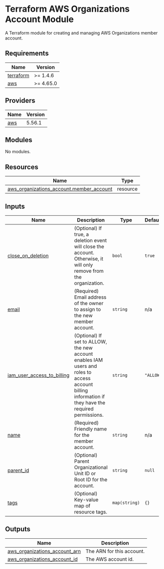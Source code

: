 # Terraform AWS Organizations Account Module
A Terraform module for creating and managing AWS Organizations member account.

## Requirements

| Name | Version |
|------|---------|
| <a name="requirement_terraform"></a> [terraform](#requirement\_terraform) | >= 1.4.6 |
| <a name="requirement_aws"></a> [aws](#requirement\_aws) | >= 4.65.0 |

## Providers

| Name | Version |
|------|---------|
| <a name="provider_aws"></a> [aws](#provider\_aws) | 5.56.1 |

## Modules

No modules.

## Resources

| Name | Type |
|------|------|
| [aws_organizations_account.member_account](https://registry.terraform.io/providers/hashicorp/aws/latest/docs/resources/organizations_account) | resource |

## Inputs

| Name | Description | Type | Default | Required |
|------|-------------|------|---------|:--------:|
| <a name="input_close_on_deletion"></a> [close\_on\_deletion](#input\_close\_on\_deletion) | (Optional) If true, a deletion event will close the account. Otherwise, it will only remove from the organization. | `bool` | `true` | no |
| <a name="input_email"></a> [email](#input\_email) | (Required) Email address of the owner to assign to the new member account. | `string` | n/a | yes |
| <a name="input_iam_user_access_to_billing"></a> [iam\_user\_access\_to\_billing](#input\_iam\_user\_access\_to\_billing) | (Optional) If set to ALLOW, the new account enables IAM users and roles to access account billing information if they have the required permissions. | `string` | `"ALLOW"` | no |
| <a name="input_name"></a> [name](#input\_name) | (Required) Friendly name for the member account. | `string` | n/a | yes |
| <a name="input_parent_id"></a> [parent\_id](#input\_parent\_id) | (Optional) Parent Organizational Unit ID or Root ID for the account. | `string` | `null` | no |
| <a name="input_tags"></a> [tags](#input\_tags) | (Optional) Key-value map of resource tags. | `map(string)` | `{}` | no |

## Outputs

| Name | Description |
|------|-------------|
| <a name="output_aws_organizations_account_arn"></a> [aws\_organizations\_account\_arn](#output\_aws\_organizations\_account\_arn) | The ARN for this account. |
| <a name="output_aws_organizations_account_id"></a> [aws\_organizations\_account\_id](#output\_aws\_organizations\_account\_id) | The AWS account id. |
